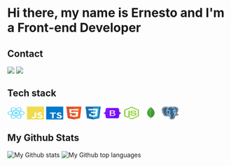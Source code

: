 <h1> Hi there, my name is Ernesto and I'm a Front-end Developer</h1>

<section> 
  <h2>Contact</h2>
  <a href="https://www.linkedin.com/in/ernesto-borges-b9a440194/" target="_blank"><img src="https://img.shields.io/badge/-LinkedIn-%230077B5?style=for-the-badge&logo=linkedin&logoColor=white" target="_blank"></a> 
  <a href = "mailto:ernestoborges1995@gmail.com"><img src="https://img.shields.io/badge/-Gmail-%23333?style=for-the-badge&logo=gmail&logoColor=red" target="_blank"></a>
</section>

<section style="display: inline_block">
  <h2>Tech stack</h2>
  <img align="center" alt="Icon-React" height="30" width="40" src="https://raw.githubusercontent.com/devicons/devicon/master/icons/react/react-original.svg">
  <img align="center" alt="Icon-Js" height="30" width="40" src="https://raw.githubusercontent.com/devicons/devicon/master/icons/javascript/javascript-plain.svg">
  <img align="center" alt="Icon-Ts" height="30" width="40" src="https://raw.githubusercontent.com/devicons/devicon/master/icons/typescript/typescript-plain.svg">
  <img align="center" alt="Icon-HTML" height="30" width="40" src="https://raw.githubusercontent.com/devicons/devicon/master/icons/html5/html5-original.svg">
  <img align="center" alt="Icon-CSS" height="30" width="40" src="https://raw.githubusercontent.com/devicons/devicon/master/icons/css3/css3-original.svg">
  <img align="center" alt="Icon-Bootstrap" height="30" width="40" src="https://raw.githubusercontent.com/devicons/devicon/master/icons/bootstrap/bootstrap-original.svg">
  <img align="center" alt="Icon-Nodejs" height="30" width="40" src="https://raw.githubusercontent.com/devicons/devicon/master/icons/nodejs/nodejs-original.svg">
  <img align="center" alt="Icon-MongoDB" height="30" width="40" src="https://raw.githubusercontent.com/devicons/devicon/master/icons/mongodb/mongodb-original.svg">
  <img align="center" alt="Icon-PostgreSQL" height="30" width="40" src="https://raw.githubusercontent.com/devicons/devicon/master/icons/postgresql/postgresql-original.svg">
</section>

<section>
  <h2>My Github Stats</h2>
  <img align="top" src="https://github-readme-stats.vercel.app/api?username=ernestoborges&theme=dark&show_icons=true" alt="My Github stats" />  
  <img align="top" src="https://github-readme-stats.vercel.app/api/top-langs/?username=ernestoborges&layout=compact&theme=dark" alt="My Github top languages" />  
</section>
